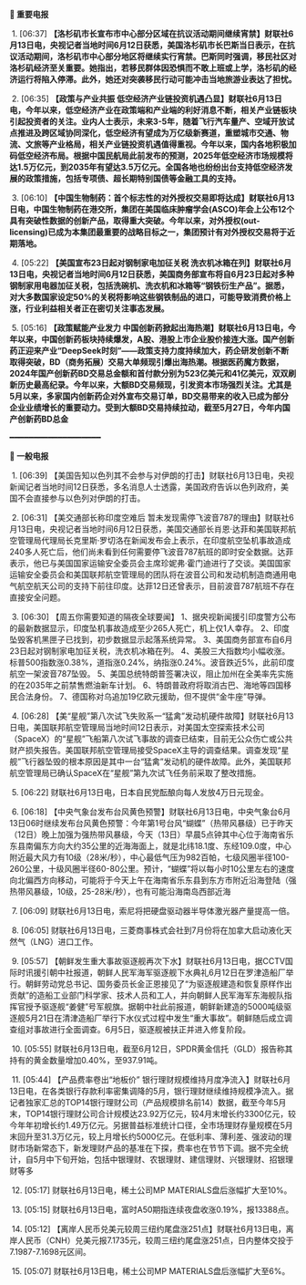 **🔴 重要电报**

  1. [06:37] **【洛杉矶市长宣布市中心部分区域在抗议活动期间继续宵禁】财联社6月13日电，央视记者当地时间6月12日获悉，美国洛杉矶市长巴斯当日表示，在抗议活动期间，洛杉矶市中心部分地区将继续实行宵禁。巴斯同时强调，移民社区对洛杉矶经济至关重要。她指出，若移民群体因恐惧而不敢上班或上学，洛杉矶的经济运行将陷入停滞。此外，她还对突袭移民行动可能冲击当地旅游业表达了担忧。**

  2. [06:35] **【政策与产业共振 低空经济产业链投资机遇凸显】财联社6月13日电，今年以来，低空经济产业在政策端和产业端的利好消息不断，相关产业链板块引起投资者的关注。业内人士表示，未来3-5年，随着飞行汽车量产、空域开放试点推进及跨区域协同深化，低空经济有望成为万亿级新赛道，重塑城市交通、物流、文旅等产业格局，相关产业链投资机遇值得重视。今年以来，国内各地积极加码低空经济布局。根据中国民航局此前发布的预测，2025年低空经济市场规模将达1.5万亿元，到2035年有望达3.5万亿元。全国各地也纷纷出台支持低空经济发展的政策措施，包括专项债、超长期特别国债等金融工具的支持。**

  3. [06:10] **【中国生物制药：首个标志性的对外授权交易即将达成】财联社6月13日电，中国生物制药在港交所，集团在美国临床肿瘤学会(ASCO)年会上公布12个具有突破性数据的创新产品，取得重大突破。今年以来，对外授权(out-licensing)已成为本集团最重要的战略目标之一，集团预计有对外授权交易将于近期落地。**

  4. [05:22] **【美国宣布23日起对钢制家电加征关税 洗衣机冰箱在列】财联社6月13日电，央视记者当地时间6月12日获悉，美国商务部宣布将自6月23日起对多种钢制家用电器加征关税，包括洗碗机、洗衣机和冰箱等“钢铁衍生产品”。据悉，对大多数国家设定50%的关税将影响这些钢铁制品的进口，可能导致消费价格上涨，行业利益相关者正在密切关注事态发展。**

  5. [05:16] **【政策赋能产业发力 中国创新药掀起出海热潮】财联社6月13日电，今年以来，中国创新药板块持续爆发，A股、港股上市企业股价接连大涨。国产创新药正迎来产业“DeepSeek时刻”——政策支持力度持续加大，药企研发创新不断取得突破，BD（商务拓展）交易大单频现引爆出海热潮。根据医药魔方数据，2024年国产创新药BD交易总金额和首付款分别为523亿美元和41亿美元，双双刷新历史最高纪录。今年以来，大额BD交易频现，引发资本市场强烈关注。尤其是5月以来，多家国内创新药企对外宣布交易订单，BD交易带来的收入已成为部分企业业绩增长的重要动力。受到大额BD交易持续拉动，截至5月27日，今年内国产创新药BD总金**

━━━━━━━━━━━━━━━━━━━

**📰 一般电报**

  1. [06:39] 【美国告知以色列其不会参与对伊朗的打击】财联社6月13日电，央视新闻记者当地时间12日获悉，多名消息人士透露，美国政府告诉以色列政府，美国不会直接参与以色列对伊朗的打击。

  2. [06:31] 【美交通部长称印度空难后 暂未发现需停飞波音787的理由】财联社6月13日电，央视记者当地时间6月12日获悉，美国交通部长肖恩·达菲和美国联邦航空管理局代理局长克里斯·罗切洛在新闻发布会上表示，在印度航空坠机事故造成240多人死亡后，他们尚未看到任何需要停飞波音787航班的即时安全数据。达菲表示，他已与美国国家运输安全委员会主席珍妮弗·霍门迪进行了交谈。美国国家运输安全委员会和美国联邦航空管理局的团队将在波音公司和发动机制造商通用电气航空航天公司的支持下前往印度。达菲12日还曾表示，目前波音787航班不存在直接安全问题。

  3. [06:30] 【周五你需要知道的隔夜全球要闻】
1、据央视新闻援引印度警方公布的最新数据显示，印度坠机事故造成至少265人死亡，机上仅1人幸存。
2、印度坠毁客机黑匣子已找到，初步数据显示起落系统异常。
3、美国商务部宣布自6月23日起对钢制家电加征关税，洗衣机冰箱在列。
4、美股三大指数均小幅收涨。标普500指数涨0.38%，道指涨0.24%，纳指涨0.24%。波音跌近5%，此前印度航空一架波音787坠毁。
5、美国总统特朗普签署决议，阻止加州在全美率先实施的在2035年之前禁售燃油新车计划。
6、特朗普政府将取消古巴、海地等四国移民合法身份。
7、德国称对乌追加19亿欧元援助，但不提供“金牛座”导弹。


  4. [06:28] 【美“星舰”第八次试飞失败系一“猛禽”发动机硬件故障】财联社6月13日电，美国联邦航空管理局当地时间12日表示，对美国太空探索技术公司（SpaceX）的“星舰”飞船第八次试飞事故的调查已结束，目前无公众伤亡或公共财产损失报告。美国联邦航空管理局接受SpaceX主导的调查结果。调查发现“星舰”飞行器坠毁的根本原因是其中一台“猛禽”发动机的硬件故障。此外，美国联邦航空管理局已确认SpaceX在“星舰”第九次试飞任务前采取了整改措施。

  5. [06:22] 财联社6月13日电，日本自民党酝酿向每人发放4万日元现金。

  6. [06:18] 【中央气象台发布台风黄色预警】财联社6月13日电，中央气象台6月13日06时继续发布台风黄色预警：今年第1号台风“蝴蝶”（热带风暴级）已于昨天（12日）晚上加强为强热带风暴级，今天（13日）早晨5点钟其中心位于海南省乐东县南偏东方向大约35公里的近海海面上，就是北纬18.1度、东经109.0度，中心附近最大风力有10级（28米/秒），中心最低气压为982百帕，七级风圈半径100-260公里，十级风圈半径60-80公里。预计，“蝴蝶”将以每小时10公里左右的速度向北偏西方向移动，可能将于今天上午在海南省乐东县到东方市附近沿海登陆（强热带风暴级，10级，25-28米/秒），也有可能沿海南岛西部近海

  7. [06:09] 财联社6月13日电，索尼将把硬盘驱动器半导体激光器产量提高一倍。

  8. [06:05] 财联社6月13日电，三菱商事株式会社到7月份将在加拿大启动液化天然气（LNG）进口工作。

  9. [05:57] 【朝鲜发生重大事故驱逐舰再次下水】财联社6月13日电，据CCTV国际时讯援引朝中社报道，朝鲜人民军海军驱逐舰下水典礼6月12日在罗津造船厂举行。朝鲜劳动党总书记、国务委员长金正恩接见了“为驱逐舰建造和恢复原样作出贡献”的造船工业部门科学家、技术人员和工人，并向朝鲜人民军海军东海舰队指挥官授予驱逐舰“姜健”号军舰旗。据朝中社此前报道，朝鲜新建造的5000吨级驱逐舰5月21日在清津造船厂举行下水仪式过程中发生“重大事故”。朝鲜随后成立调查组对事故进行全面调查。6月5日，驱逐舰被扶正并进入修复阶段。

  10. [05:55] 财联社6月13日电，截至6月12日，SPDR黄金信托（GLD）报告称其持有的黄金数量增加0.40%，至937.91吨。

  11. [05:44] 【产品费率卷出“地板价” 银行理财规模维持月度净流入】财联社6月13日电，在各类银行存款利率密集调降的5月，银行理财继续维持规模净流入。据记者独家汇总的TOP14银行理财公司（产品规模排名前14）数据，截至今年5月末，TOP14银行理财公司合计规模达23.92万亿元，较4月末增长约3300亿元，较今年年初增长约1.49万亿元。另据普益标准统计口径，全市场理财存量规模在5月末回升至31.3万亿元，较上月增长约5000亿元。在低利率、薄利差、强波动的理财市场新常态下，新发理财产品的基准在下探，费率也在节节下调。据不完全统计，自5月中下旬开始，包括中银理财、农银理财、建信理财、兴银理财、招银理财等多

  12. [05:17] 财联社6月13日电，稀土公司MP MATERIALS盘后涨幅扩大至10%。

  13. [05:15] 财联社6月13日电，富时A50期指连续夜盘收涨0.19%，报13388点。

  14. [05:12] 【离岸人民币兑美元较周三纽约尾盘涨251点】财联社6月13日电，离岸人民币（CNH）兑美元报7.1735元，较周三纽约尾盘涨251点，日内整体交投于7.1987-7.1698元区间。

  15. [05:07] 财联社6月13日电，稀土公司MP MATERIALS盘后涨幅扩大至6%。

